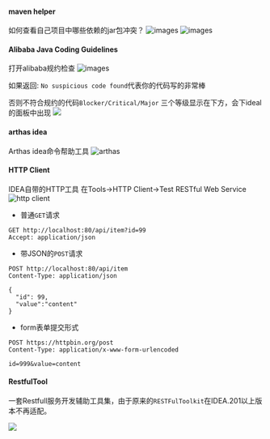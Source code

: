 #### maven helper
如何查看自己项目中哪些依赖的jar包冲突？
![images](https://img.alicdn.com/imgextra/i1/O1CN01tQOFZV1WjtaSBoPqT_!!6000000002825-2-tps-2236-1208.png)
![images](https://img.alicdn.com/imgextra/i2/O1CN01eHhUtJ1annQISO0R9_!!6000000003375-2-tps-2224-1160.png)

#### Alibaba Java Coding Guidelines
打开alibaba规约检查
![images](https://img.alicdn.com/imgextra/i2/O1CN01rm2kUh27eWjB5L0br_!!6000000007822-2-tps-746-1030.png)

如果返回: `No suspicious code found`代表你的代码写的非常棒

否则不符合规约的代码`Blocker/Critical/Major` 三个等级显示在下方，会下ideal的面板中出现
![](https://img.alicdn.com/imgextra/i1/O1CN01oKhIJv1WXzHny7bty_!!6000000002799-2-tps-2932-406.png)

#### arthas idea
Arthas idea命令帮助工具
![arthas](https://img.alicdn.com/imgextra/i4/O1CN016aEj3i1xwiIKgoLAJ_!!6000000006508-2-tps-1476-1302.png)

#### HTTP Client
IDEA自带的HTTP工具
在Tools->HTTP Client->Test RESTful Web Service
![http client](https://img.alicdn.com/imgextra/i1/O1CN01cIkxln1gu6ZVGjuKF_!!6000000004201-2-tps-512-1036.png)

- 普通`GET`请求
```
GET http://localhost:80/api/item?id=99
Accept: application/json
```
- 带JSON的`POST`请求
```
POST http://localhost:80/api/item
Content-Type: application/json

{
  "id": 99,
  "value":"content"
}
```
- form表单提交形式
```
POST https://httpbin.org/post
Content-Type: application/x-www-form-urlencoded

id=999&value=content
```

#### RestfulTool
一套Restfull服务开发辅助工具集，由于原来的`RESTFulToolkit`在IDEA.201以上版本不再适配。

![](https://img.alicdn.com/imgextra/i2/O1CN01Vlgjpl1y4V1kl3OsF_!!6000000006525-2-tps-856-1030.png)
